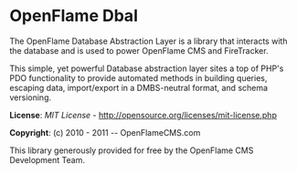 # OpenFlame Dbal

The OpenFlame Database Abstraction Layer is a library that interacts with the database and is used to power OpenFlame CMS and FireTracker.

This simple, yet powerful Database abstraction layer sites a top of PHP's PDO functionality to provide automated methods in building queries, escaping data, import/export in a DMBS-neutral format, and schema versioning.

**License**: *MIT License* - <http://opensource.org/licenses/mit-license.php>

**Copyright**: (c) 2010 - 2011 -- OpenFlameCMS.com

This library generously provided for free by the OpenFlame CMS Development Team.
